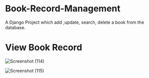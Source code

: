 # Book-Record-Management
A Django Project which add ,update, search, delete a book from the database.

# View Book Record

![Screenshot (114)](https://user-images.githubusercontent.com/71366732/125596382-f52d64d0-4327-454a-ab4d-3b9bf3643e7e.png)

![Screenshot (115)](https://user-images.githubusercontent.com/71366732/125596392-480027b9-dbf4-4972-a494-9fdd2224e5a4.png)
